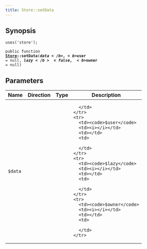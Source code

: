 ```yaml
---
title: Store::setData
---
```


## Synopsis

<code>uses('store');</code>

<code>public function <b><a href="Store">Store</a>::setData</b>(<b>$data</b>, <b>$user</b> = null, <b>$lazy</b> = false, <b>$owner</b> = null)</code>

## Parameters

<table>
  <thead>
    <tr>
      <th>Name</th>
      <th>Direction</th>
      <th>Type</th>
      <th>Description</th>
    </tr>
  </thead>
  <tbody>
    <tr>
      <td><code>$data</code>
      <td><i></i></td>
      <td></td>
      <td>

      </td>
    </tr>
    <tr>
      <td><code>$user</code>
      <td><i></i></td>
      <td></td>
      <td>

      </td>
    </tr>
    <tr>
      <td><code>$lazy</code>
      <td><i></i></td>
      <td></td>
      <td>

      </td>
    </tr>
    <tr>
      <td><code>$owner</code>
      <td><i></i></td>
      <td></td>
      <td>

      </td>
    </tr>
  </tbody>
</table>

